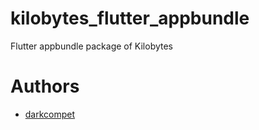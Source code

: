 # kilobytes_flutter_appbundle

Flutter appbundle package of Kilobytes

# Authors

- [darkcompet](https://github.com/darkcompet)
